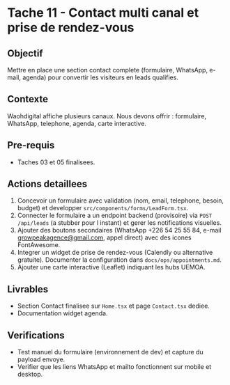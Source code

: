 # Tache 11 - Contact multi canal et prise de rendez-vous

## Objectif
Mettre en place une section contact complete (formulaire, WhatsApp, e-mail, agenda) pour convertir les visiteurs en leads qualifies.

## Contexte
Waohdigital affiche plusieurs canaux. Nous devons offrir : formulaire, WhatsApp, telephone, agenda, carte interactive.

## Pre-requis
- Taches 03 et 05 finalisees.

## Actions detaillees
1. Concevoir un formulaire avec validation (nom, email, telephone, besoin, budget) et developper `src/components/forms/LeadForm.tsx`.
2. Connecter le formulaire a un endpoint backend (provisoire) via `POST /api/leads` (a stubber pour l instant) et gerer les notifications visuelles.
3. Ajouter des boutons secondaires (WhatsApp +226 54 25 55 84, e-mail growpeakagence@gmail.com, appel direct) avec des icones FontAwesome.
4. Integrer un widget de prise de rendez-vous (Calendly ou alternative gratuite). Documenter la configuration dans `docs/ops/appointments.md`.
5. Ajouter une carte interactive (Leaflet) indiquant les hubs UEMOA.

## Livrables
- Section Contact finalisee sur `Home.tsx` et page `Contact.tsx` dediee.
- Documentation widget agenda.

## Verifications
- Test manuel du formulaire (environnement de dev) et capture du payload envoye.
- Verifier que les liens WhatsApp et mailto fonctionnent sur mobile et desktop.

